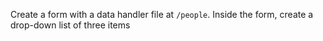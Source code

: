 Create a form with a data handler file at `/people`. Inside the form, create a drop-down list of three items
